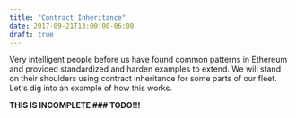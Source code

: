 ```yaml
---
title: "Contract Inheritance"
date: 2017-09-21T13:00:00-06:00
draft: true
---
```


Very intelligent people before us have found common patterns in Ethereum and provided standardized and harden examples to extend. We will stand on their shoulders using contract inheritance for some parts of our fleet. Let's dig into an example of how this works.  

**THIS IS INCOMPLETE ### TODO!!!**

